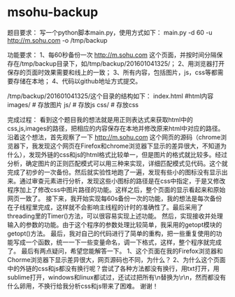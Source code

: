 # msohu-backup
题目要求：
写一个python脚本main.py，使用方式如下：
main.py -d 60 -u http://m.sohu.com -o /tmp/backup 

功能要求：
1、每60秒备份一次 http://m.sohu.com 这个页面，并按时间分隔保存在/tmp/backup目录下，如/tmp/backup/201601041325/；
2、用浏览器打开保存的页面时效果需要和线上的一致；
3、所有内容，包括图片，js，css等都需要存储在本地；
4、代码以github地址方式提交。

/tmp/backup/201601041325/这个目录的结构如下：
index.html  #html内容
images/  # 存放图片
js/  # 存放js
css/  # 存放css

完成过程：
    看到这个题目我的想法就是用正则表达式来获取html中的css,js,images的路径，把相应的内容保存在本地并修改原来html中对应的路径。
    沿着这个想法，首先观察了一下 http://m.sohu.com 这个网页的源码（chrome浏览器下，我发现这个网页在Firefox和chrome浏览器下显示的差异很大，不知道为什么），发现外链的css和js的html格式比较单一，但是图片的格式就比较多。经过分析，确定图片的正则匹配模式可以用三种来实现，详细匹配模式见代码。这个就完成了初步的一次备份。然后就实验性地跑了一遍，发现有些小的图标没有显示出来。通过审查元素进行分析，发现这些小图标的路径是在css中指定，于是又修改程序加上了修改css中图片路径的功能。这样之后，整个页面的显示看起来和原始网页一致了。
    接下来，我开始实现每60s备份一次的功能，我的想法是每次备份在子线程里完成，这样就不会影响主线程的计时的准确性了。最后采用了threading里的Timer()方法，可以很容易实现上述功能。
    然后，实现接收并处理输入的参数的功能。由于这个程序的参数处理比较简单，我采用的getopt模块的getopt()方法。
    最后，我对自己的代码进行了简单的重构，把一些重复使用的功能写成一个函数，统一一下一些变量命名，调一下格式，这样，整个程序就完成了。
    最后有两点疑问，希望您能解答一下。
    1、这个页面在我的Firefox浏览器和Chorme浏览器下显示差异很大，网页源码也不同，为什么？
    2、为什么这个页面中的外链的css和js都没有换行呢？尝试了各种方法都没有换行，用txt打开，用sublime打开，windows和linux都试过，还试过把所有\n替换为\r\n，然而都没有什么卵用，不换行给我分析css和js带来了困难。
    谢谢！
